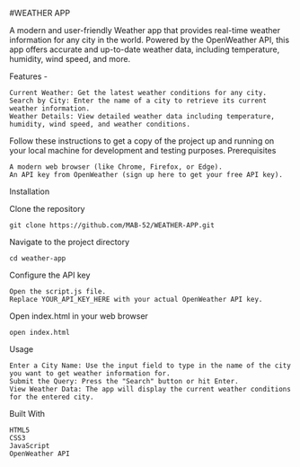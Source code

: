 #WEATHER APP

A modern and user-friendly Weather app that provides real-time weather information for any city in the world. Powered by the OpenWeather API, this app offers accurate and up-to-date weather data, including temperature, humidity, wind speed, and more.

Features - 

    Current Weather: Get the latest weather conditions for any city.
    Search by City: Enter the name of a city to retrieve its current weather information.
    Weather Details: View detailed weather data including temperature, humidity, wind speed, and weather conditions.


Follow these instructions to get a copy of the project up and running on your local machine for development and testing purposes.
Prerequisites

    A modern web browser (like Chrome, Firefox, or Edge).
    An API key from OpenWeather (sign up here to get your free API key).

Installation

  Clone the repository

    git clone https://github.com/MAB-52/WEATHER-APP.git

Navigate to the project directory

    cd weather-app

Configure the API key

    Open the script.js file.
    Replace YOUR_API_KEY_HERE with your actual OpenWeather API key.

Open index.html in your web browser

    open index.html

Usage

    Enter a City Name: Use the input field to type in the name of the city you want to get weather information for.
    Submit the Query: Press the "Search" button or hit Enter.
    View Weather Data: The app will display the current weather conditions for the entered city.

Built With

    HTML5
    CSS3
    JavaScript
    OpenWeather API


